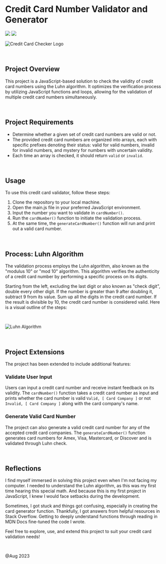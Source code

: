 # Credit Card Number Validator and Generator

<img src="https://img.shields.io/badge/JavaScript-323330?style=for-the-badge&logo=javascript&logoColor=F7DF1E"/> <img src="https://img.shields.io/badge/Codecademy-FFF0E5?style=for-the-badge&logo=codecademy&logoColor=303347"/>

![Credit Card Checker Logo](https://i.postimg.cc/hvg39DQw/credit-card-checker-banner.png)

<br>

## Project Overview

This project is a JavaScript-based solution to check the validity of credit card numbers using the Luhn algorithm. It optimizes the verification process by utilizing JavaScript functions and loops, allowing for the validation of multiple credit card numbers simultaneously.

<br>

## Project Requirements

- Determine whether a given set of credit card numbers are valid or not.
- The provided credit card numbers are organized into arrays, each with specific prefixes denoting their status: valid for valid numbers, invalid for invalid numbers, and mystery for numbers with uncertain validity.
- Each time an array is checked, it should return `valid` or `invalid`.

<br>

## Usage

To use this credit card validator, follow these steps:

1. Clone the repository to your local machine.
2. Open the main.js file in your preferred JavaScript environment.
3. Input the number you want to validate in `cardNumber()`.
4. Run the `cardNumber()` function to initiate the validation process.
5. At the same time, the `generateCardNumber()` function will run and print out a valid card number.

<br>

## Process: Luhn Algorithm

The validation process employs the Luhn algorithm, also known as the "modulus 10" or "mod 10" algorithm. This algorithm verifies the authenticity of a credit card number by performing a specific process on its digits.

Starting from the left, excluding the last digit or also known as "check digit", double every other digit. If the number is greater than 9 after doubling it, subtract 9 from its value. Sum up all the digits in the credit card number. If the result is divisible by 10, the credit card number is considered valid. Here is a visual outline of the steps:

<br>

![Luhn Algorithm](https://i.postimg.cc/kGDQkGZL/Screenshot-127.png)

<br>

## Project Extensions

The project has been extended to include additional features:

### Validate User Input
Users can input a credit card number and receive instant feedback on its validity. The `cardNumber()` function takes a credit card number as input and prints whether the card number is valid `Valid, [ Card Company ]` or not `Invalid, [ Card Company ]` along with the card company's name.

### Generate Valid Card Number
The project can also generate a valid credit card number for any of the accepted credit card companies. The `generateCardNumber()` function generates card numbers for Amex, Visa, Mastercard, or Discover and is validated through Luhn check.

<br>

## Reflections

I find myself immersed in solving this project even when I'm not facing my computer. I needed to understand the Luhn algorithm, as this was my first time hearing this special math. And because this is my first project in JavaScript, I knew I would face setbacks during the development.

Sometimes, I got stuck and things got confusing, especially in creating the card generator function. Thankfully, I got answers from helpful resources in Stack Overflow. Getting to deeply understand functions through reading in MDN Docs fine-tuned the code I wrote.

Feel free to explore, use, and extend this project to suit your credit card validation needs!

<br>

@Aug 2023
